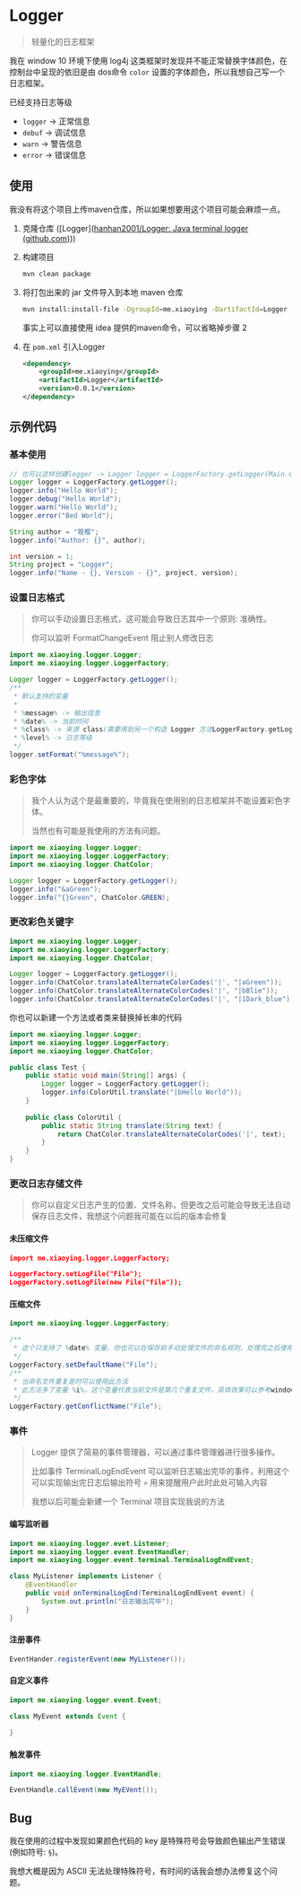 # Logger

> 轻量化的日志框架

我在 window 10 环境下使用 log4j 这类框架时发现并不能正常替换字体颜色，在控制台中呈现的依旧是由 dos命令  `color`  设置的字体颜色，所以我想自己写一个日志框架。



已经支持日志等级

- `logger` -> 正常信息
- `debuf` -> 调试信息
- `warn` -> 警告信息
- `error` -> 错误信息



## 使用

我没有将这个项目上传maven仓库，所以如果想要用这个项目可能会麻烦一点。

1. 克隆仓库 ([Logger]([hanhan2001/Logger: Java terminal logger (github.com)](https://github.com/hanhan2001/Logger)))

2. 构建项目

   ```bash
   mvn clean package
   ```

3. 将打包出来的 jar 文件导入到本地 maven 仓库

   ```bash
   mvn install:install-file -DgroupId=me.xiaoying -DartifactId=Logger -Dversion=0.0.1 -Dpackaging=jar -Dfile=Logger.jar
   ```
   
   事实上可以直接使用 idea 提供的maven命令，可以省略掉步骤 2
   
4. 在 `pom.xml` 引入Logger

   ```xml
   <dependency>
       <groupId>me.xiaoying</groupId>
       <artifactId>Logger</artifactId>
       <version>0.0.1</version>
   </dependency>
   ```



## 示例代码



### 基本使用

```java
// 也可以这样创建logger -> Logger logger = LoggerFactory.getLogger(Main.class);
Logger logger = LoggerFactory.getLogger();
logger.info("Hello World");
logger.debug("Hello World");
logger.warn("Hello World");
logger.error("Bed World");

String author = "筱樱";
logger.info("Author: {}", author);

int version = 1;
String project = "Logger";
logger.info("Name - {}, Version - {}", project, version);
```



### 设置日志格式

> 你可以手动设置日志格式，这可能会导致日志其中一个原则: 准确性。
>
> 你可以监听 FormatChangeEvent 阻止别人修改日志

```java
import me.xiaoying.logger.Logger;
import me.xiaoying.logger.LoggerFactory;

Logger logger = LoggerFactory.getLogger();
/**
 * 默认支持的变量
 *
 * %message% -> 输出信息
 * %date% -> 当前时间
 * %class% -> 来源 class(需要用到另一个构造 Logger 方法LoggerFactory.getLogger(Main.class))
 * %level% -> 日志等级
 */
logger.setFormat("%message%");
```



### 彩色字体

> 我个人认为这个是最重要的，毕竟我在使用别的日志框架并不能设置彩色字体。
>
> 当然也有可能是我使用的方法有问题。

```java
import me.xiaoying.logger.Logger;
import me.xiaoying.logger.LoggerFactory;
import me.xiaoying.logger.ChatColor;

Logger logger = LoggerFactory.getLogger();
logger.info("&aGreen");
logger.info("{}Green", ChatColor.GREEN);
```



### 更改彩色关键字

```java
import me.xiaoying.logger.Logger;
import me.xiaoying.logger.LoggerFactory;
import me.xiaoying.logger.ChatColor;

Logger logger = LoggerFactory.getLogger();
logger.info(ChatColor.translateAlternateColorCodes('|', "|aGreen"));
logger.info(ChatColor.translateAlternateColorCodes('|', "|bBlie"));
logger.info(ChatColor.translateAlternateColorCodes('|', "|1Dark_blue"));
```

你也可以新建一个方法或者类来替换掉长串的代码

```java
import me.xiaoying.logger.Logger;
import me.xiaoying.logger.LoggerFactory;
import me.xiaoying.logger.ChatColor;

public class Test {
    public static void main(String[] args) {
		Logger logger = LoggerFactory.getLogger();
        logger.info(ColorUtil.translate("|bHello World"));
    }
    
    public class ColorUtil {
        public static String translate(String text) {
            return ChatColor.translateAlternateColorCodes('|', text);
        }
    }
}
```



### 更改日志存储文件

> 你可以自定义日志产生的位置、文件名称，但更改之后可能会导致无法自动保存日志文件，我想这个问题我可能在以后的版本会修复

#### 未压缩文件

```json
import me.xiaoying.logger.LoggerFactory;

LoggerFactory.setLogFile("File");
LoggerFactory.setLogFile(new File("file"));
```



#### 压缩文件

```java
import me.xiaoying.logger.LoggerFactory;

/**
 * 这个只支持了 %date% 变量，你也可以在保存前手动处理文件的命名规则，处理完之后使用此方法即可
 */
LoggerFactory.setDefaultName("File");
/**
 * 当命名文件重复是时可以使用此方法
 * 此方法多了变量 %i%，这个变量代表当前文件是第几个重复文件，具体效果可以参考windows复制文件到同路径下时产生的文件名称
 */
LoggerFactory.getConflictName("File");
```



### 事件

> Logger 提供了简易的事件管理器，可以通过事件管理器进行很多操作。
>
> 比如事件 TerminalLogEndEvent 可以监听日志输出完毕的事件，利用这个可以实现输出完日志后输出符号 `>` 用来提醒用户此时此处可输入内容
>
> 我想以后可能会新建一个 Terminal 项目实现我说的方法



#### 编写监听器

```java
import me.xiaoying.logger.evet.Listener;
import me.xiaoying.logger.event.EventHandler;
import me.xiaoying.logger.event.terminal.TerminalLogEndEvent;

class MyListener implements Listener {
    @EventHandler
    public void onTerminalLogEnd(TerminalLogEndEvent event) {
        System.out.println("日志输出完毕");
    }
}
```



#### 注册事件

```java
EventHander.registerEvent(new MyListener());
```



#### 自定义事件

```java
import me.xiaoying.logger.event.Event;

class MyEvent extends Event {
    
}
```



#### 触发事件

```java
import me.xiaoying.logger.EventHandle;

EventHandle.callEvent(new MyEVent());
```



## Bug

我在使用的过程中发现如果颜色代码的 key 是特殊符号会导致颜色输出产生错误(例如符号: `§`)。

我想大概是因为 ASCII 无法处理特殊符号，有时间的话我会想办法修复这个问题。